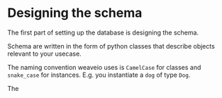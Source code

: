 # Designing the schema

The first part of setting up the database is designing the schema.

Schema are written in the form of python classes that describe objects relevant to your usecase.

The naming convention weaveio uses is `CamelCase` for classes and `snake_case` for instances.
E.g. you instantiate a `dog` of type `Dog`.

The 